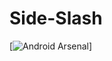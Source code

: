 # Side-Slash


[![Android Arsenal](https://img.shields.io/badge/Android%20Arsenal-Side--Menu.Android-brightgreen.svg?style=flat)]